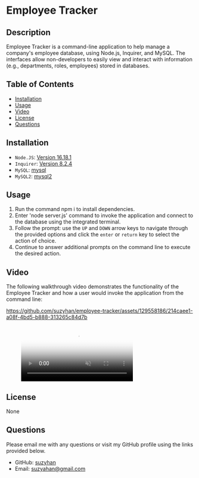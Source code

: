 # Employee Tracker

## Description
Employee Tracker is a command-line application to help manage a company's employee database, using Node.js, Inquirer, and MySQL. The interfaces allow non-developers to easily view and interact with information (e.g., departments, roles, employees) stored in databases. 

## Table of Contents
* [Installation](#installation)
* [Usage](#usage)
* [Video](#video)
* [License](#license)
* [Questions](#questions)  
  
## Installation
- `Node.JS`: [Version 16.18.1](https://nodejs.org/en/blog/release/v16.18.1/)
- `Inquirer`: [Version 8.2.4](https://www.npmjs.com/package/inquirer/v/8.2.4)
- `MySQL`: [mysql](https://www.npmjs.com/package/mysql)
- `MySQL2`: [mysql2](https://www.npmjs.com/package/mysql2)

## Usage
1. Run the command npm i to install dependencies.
2. Enter 'node server.js' command to invoke the application and connect to the database using the integrated terminal.
3. Follow the prompt: use the `UP` and `DOWN` arrow keys to navigate through the provided options and click the `enter` or `return` key to select the action of choice.
4. Continue to answer additional prompts on the command line to execute the desired action. 

## Video
The following walkthrough video demonstrates the functionality of the Employee Tracker and how a user would invoke the application from the command line:

https://github.com/suzyhan/employee-tracker/assets/129558186/214caee1-a08f-4bd5-b888-313265c84d7b

<figure class="video_container">
  <video controls="true" allowfullscreen="true" poster="path/to/poster_image.png" muted="" loop="" autoplay="">
    <source src="assets/employee-tracker.mp4" type="video/mp4">
  </video>
</figure>

## License
None

## Questions
Please email me with any questions or visit my GitHub profile using the links provided below.
* GitHub: [suzyhan](https://github.com/suzyhan)
* Email: [suzyahan@gmail.com](mailto:suzyahan@gmail.com)